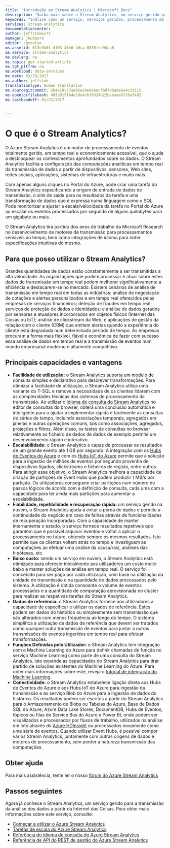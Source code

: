 ```yaml
---
title: "Introdução ao Stream Analytics | Microsoft Docs"
description: "Saiba mais sobre o Stream Analytics, um serviço gerido que o ajuda a analisar os dados de transmissão a partir da Internet de Coisas (IoT) em tempo real."
keywords: "análise como um serviço, serviços geridos, processamento de fluxo, stream analytics, o que é o stream analytics"
services: stream-analytics
documentationcenter: 
author: jeffstokes72
manager: jhubbard
editor: cgronlun
ms.assetid: 613c9b01-d103-46e0-b0ca-0839fee94ca8
ms.service: stream-analytics
ms.devlang: na
ms.topic: get-started-article
ms.tgt_pltfrm: na
ms.workload: data-services
ms.date: 03/28/2017
ms.author: jeffstok
translationtype: Human Translation
ms.sourcegitcommit: 2b4a10c77ae02ac0e9eeecf6d7d6ade6e4c33115
ms.openlocfilehash: 493a915fb4e3de4cb70324b22beeaae6720a3492
ms.lasthandoff: 01/25/2017


---
```

# <a name="what-is-stream-analytics"></a>O que é o Stream Analytics?
O Azure Stream Analytics é um motor de processamento de eventos totalmente gerido, em tempo real e economicamente acessível, que o ajuda a desbloquear os conhecimentos aprofundados sobre os dados. O Stream Analytics facilita a configuração das computações analíticas em tempo real da transmissão de dados a partir de dispositivos, sensores, Web sites, redes sociais, aplicações, sistemas de infraestruturas e muito mais.

Com apenas alguns cliques no Portal do Azure, pode criar uma tarefa do Stream Analytics especificando a origem de entrada de dados de transmissão, o sink de saída para os resultados da tarefa e uma transformação de dados que é expressa numa linguagem como o SQL. Pode monitorizar e ajustar a escala/velocidade da tarefa no Portal do Azure ao escalar os eventos processados por segundo de alguns quilobytes para um gigabyte ou mais.

O Stream Analytics tira partido dos anos de trabalho da Microsoft Research no desenvolvimento de motores de transmissão para processamentos sensíveis ao tempo, bem como integrações de idioma para obter especificações intuitivas do mesmo.

## <a name="what-can-i-use-stream-analytics-for"></a>Para que posso utilizar o Stream Analytics?
Grandes quantidades de dados estão constantemente a ser transmitidas a alta velocidade. As organizações que podem processar e atuar sobre estes dados de transmissão em tempo real podem melhorar significativamente a eficiência e destacarem-se no mercado. Existem cenários de análise de transmissão em tempo real em todas as indústrias: análise de negociação de cotações e alertas personalizados e em tempo real oferecidos pelas empresas de serviços financeiros; deteção de fraudes em tempo real; serviços de proteção de dados e identidades; e análise de dados gerados por sensores e atuadores incorporados em objetos físicos (Internet das Coisas ou IoT); análise de clickstream da Web; e aplicações de gestão da relação com o cliente (CRM) que emitem alertas quando a experiência do cliente está degradada num determinado período de tempo. As empresas procuram a forma mais flexível, fiável e económica de fazer com sucesso essa análise de dados em tempo real e a transmissão de eventos num mundo empresarial moderno e altamente competitivo.

## <a name="key-capabilities-and-benefits"></a>Principais capacidades e vantagens
* **Facilidade de utilização:** o Stream Analytics suporta um modelo de consulta simples e declarativo para descrever transformações. Para otimizar a facilidade de utilização, o Stream Analytics utiliza uma variante do T-SQL e remove a necessidade de os clientes lidarem com as complexidades técnicas dos sistemas de processamento da transmissão. Ao utilizar o [idioma de consulta do Stream Analytics](https://msdn.microsoft.com/library/azure/dn834998.aspx) no editor de consultas do browser, obterá uma conclusão automática e inteligente para o ajudar a implementar rápida e facilmente as consultas de séries de tempo, incluindo associações temporais, agregados em janelas e outras operações comuns, tais como associações, agregados, projeções e filtros. Além disso, os testes de consultas no browser relativamente ao ficheiro de dados de dados de exemplo permite um desenvolvimento rápido e interativo.  
* **Escalabilidade:** o Stream Analytics é capaz de processar os resultados de um grande evento até 1 GB por segundo. A integração com os [Hubs de Eventos do Azure](https://azure.microsoft.com/services/event-hubs/) e com os [Hubs IoT do Azure](https://azure.microsoft.com/services/iot-hub/) permite que a solução para a ingestão de milhões de eventos por segundo provenha de dispositivos ligados, clickstreams e ficheiros de registo, entre outros. Para atingir esse objetivo, o Stream Analytics melhora a capacidade de criação de partições de Event Hubs que podem produzir 1 MB/s por partição. Os utilizadores conseguem criar partições num número de passos lógicos de acordo com a definição de consulta, cada uma com a capacidade para ter ainda mais partições para aumentar a escalabilidade.  
* **Fiabilidade, repetibilidade e recuperação rápida:** um serviço gerido na nuvem, o Stream Analytics ajuda a evitar a perda de dados e permite a continuidade do negócio em caso de falhas através de funcionalidades de recuperação incorporadas. Com a capacidade de manter internamente o estado, o serviço fornece resultados repetíveis que garantem que é possível arquivar eventos e voltar a aplicar o processamento no futuro, obtendo sempre os mesmos resultados. Isto permite que os clientes voltem atrás no tempo e investiguem as computações ao efetuar uma análise da causa/raiz, análises das hipóteses, etc.  
* **Baixo custo:** sendo um serviço em nuvem, o Stream Analytics está otimizado para oferecer inicialmente aos utilizadores um custo muito baixo e manter soluções de análise em tempo real. O serviço foi concebido para ser pago por cada utilização, com base na utilização da unidade de transmissão e na quantidade de dados processados pelo sistema. A utilização é obtida consoante o volume de eventos processados e a quantidade de computação aprovisionada no cluster para realizar as respetivas tarefas do Stream Analytics.  
* **Dados de referência:** o Stream Analytics fornece aos utilizadores a capacidade de especificar e utilizar os dados de referência. Estes podem ser dados do histórico ou simplesmente sem transmissão que são alterados com menos frequência ao longo do tempo. O sistema simplifica a utilização de dados de referência que devem ser tratados como qualquer outra transmissão de eventos para juntar a outras transmissões de eventos ingeridos em tempo real para efetuar transformações.  
* **Funções Definidas pelo Utilizador:** o Stream Analytics tem integração com o Machine Learning do Azure para definir chamadas de função no serviço Machine Learning como parte de uma consulta do Stream Analytics. Isto expande as capacidades do Stream Analytics para tirar partido de soluções existentes do Machine Learning do Azure. Para obter mais informações sobre este, reveja o [tutorial de integração do Machine Learning](stream-analytics-machine-learning-integration-tutorial.md).
* **Conectividade:** o Stream Analytics estabelece ligação direta aos Hubs de Eventos do Azure e aos Hubs IoT do Azure para ingestão da transmissão e ao serviço Blob do Azure para a ingestão de dados do histórico. Os resultados podem ser escritos a partir do Stream Analytics para o Armazenamento de Blobs ou Tabelas do Azure, Base de Dados SQL do Azure, Azure Data Lake Stores, DocumentDB, Hubs de Eventos, tópicos ou filas de Service Bus do Azure e Power BI, onde podem ser visualizados e processados por fluxos de trabalho, utilizados na análise em lote através do [Azure HDInsight](https://azure.microsoft.com/services/hdinsight/) ou processados novamente como uma série de eventos. Quando utilizar Event Hubs, é possível compor vários Stream Analytics, juntamente com outras origens de dados e motores de processamento, sem perder a natureza transmissão das computações.  

## <a name="get-help"></a>Obter ajuda
Para mais assistência, tente ler o nosso [fórum do Azure Stream Analytics](https://social.msdn.microsoft.com/Forums/en-US/home?forum=AzureStreamAnalytics)

## <a name="next-steps"></a>Passos seguintes
Agora já conhece o Stream Analytics, um serviço gerido para a transmissão da análise dos dados a partir da Internet das Coisas. Para obter mais informações sobre este serviço, consulte:

* [Começar a utilizar o Azure Stream Analytics](stream-analytics-get-started.md)
* [Tarefas de escala do Azure Stream Analytics](stream-analytics-scale-jobs.md)
* [Referência do idioma de consulta do Azure Stream Analytics](https://msdn.microsoft.com/library/azure/dn834998.aspx)
* [Referência de API do REST de gestão do Azure Stream Analytics](https://msdn.microsoft.com/library/azure/dn835031.aspx)



